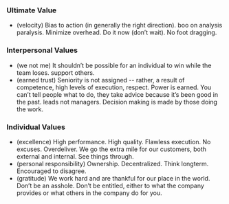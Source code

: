 ### Ultimate Value

- (velocity) Bias to action (in generally the right direction).  boo on analysis paralysis. Minimize overhead. Do it now (don’t wait).  No foot dragging.

### Interpersonal Values

- (we not me) It shouldn’t be possible for an individual to win while the team loses. support others.
- (earned trust) Seniority is not assigned -- rather, a result of competence, high levels of execution, respect. Power is earned. You can’t tell people what to do, they take advice because it’s been good in the past. leads not managers. Decision making is made by those doing the work.

### Individual Values

- (excellence) High performance. High quality. Flawless execution. No excuses. Overdeliver. We go the extra mile for our customers, both external and internal. See things through.
- (personal responsibility) Ownership. Decentralized. Think longterm.  Encouraged to disagree.
- (gratitude) We work hard and are thankful for our place in the world. Don’t be an asshole.  Don’t be entitled, either to what the company provides or what others in the company do for you.
